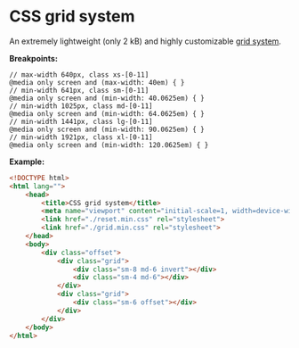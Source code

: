 # CSS grid system

An extremely lightweight (only 2 kB) and highly customizable [grid system](https://gitlab.com/jarovarga/css-grid-system).

**Breakpoints:**

```less
// max-width 640px, class xs-[0-11]
@media only screen and (max-width: 40em) { }
// min-width 641px, class sm-[0-11]
@media only screen and (min-width: 40.0625em) { }
// min-width 1025px, class md-[0-11]
@media only screen and (min-width: 64.0625em) { }
// min-width 1441px, class lg-[0-11]
@media only screen and (min-width: 90.0625em) { }
// min-width 1921px, class xl-[0-11]
@media only screen and (min-width: 120.0625em) { }
```

**Example:**

```html
<!DOCTYPE html>
<html lang="">
    <head>
        <title>CSS grid system</title>
        <meta name="viewport" content="initial-scale=1, width=device-width">
        <link href="./reset.min.css" rel="stylesheet">
        <link href="./grid.min.css" rel="stylesheet">
    </head>
    <body>
        <div class="offset">
            <div class="grid">
                <div class="sm-8 md-6 invert"></div>
                <div class="sm-4 md-6"></div>
            </div>
            <div class="grid">
                <div class="sm-6 offset"></div>
            </div>
        </div>
    </body>
</html>
```